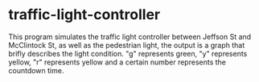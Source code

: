 # traffic-light-controller
This program simulates the traffic light controller between Jeffson St and McClintock St, as well as the pedestrian light, the output is a graph that brifly describes the light condition. "g" represents green, "y" represents yellow, "r" represents yellow and a certain number represents the countdown time.
